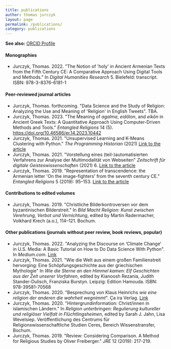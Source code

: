 ```yaml
---
title: publications
author: thomas jurczyk
layout: page
permalink: /publications/
category: publications
---
```


**See also:** [ORCID Profile](https://orcid.org/0000-0002-5943-2305)

#### Monographies
- Jurczyk, Thomas. 2022. "The Notion of 'holy' in Ancient Armenian Texts from the Fifth Century CE: A Comparative Approach Using Digital Tools and Methods." In *Digital Humanities Research* 5. Bielefeld: transcript. ISBN: 978-3-8376-6181-1

#### Peer-reviewed journal articles
- Jurczyk, Thomas. forthcoming. "Data Science and the Study of Religion: Analyzing the Use and Meaning of 'Religion' in English Tweets". TBA.
- Jurczyk, Thomas. 2023. "The Meaning of *agalma*, *eidôlon*, and *eikôn* in Ancient Greek Texts: A Quantitative Approach Using Computer-Driven Methods and Tools." *Entangled Religions* 14 (5). https://doi.org/10.46586/er.14.2023.10442
- Jurczyk, Thomas. 2021. "Unsupervised Learning and K-Means Clustering with Python." *The Programming Historian* (2021) [Link to the article](https://programminghistorian.org/en/lessons/clustering-with-scikit-learn-in-python)
- Jurczyk, Thomas. 2021. "Vorstellung eines (teil-)automatisierten Verfahrens zur Analyse der Multimodalität von Webseiten" *Zeitschrift für digitale Geisteswissenschaften* (2021) 6. [Link to the article](https://zfdg.de/2021_003)  
- Jurczyk, Thomas. 2019. "Representation of transcendence: the Armenian letter 'On the image-fighters' from the seventh century CE." *Entangled Religions* 5 (2019): 95–153. [Link to the article](https://er.ceres.rub.de/index.php/ER/article/view/7306)

#### Contributions to edited volumes  
- Jurczyk, Thomas. 2019. "Christliche Bilderkontroversen vor dem byzantinischen Bilderstreit." In *Bild Macht Religion: Kunst zwischen Verehrung, Verbot und Vernichtung*, edited by Martin Radermacher, Volkhard Krech (a.o.), 114–121. Bochum.  

#### Other publications (journals without peer review, book reviews, popular)  
- Jurczyk, Thomas. 2022. "Analyzing the Discourse on ‘Climate Change’ in U.S. Media: A Basic Tutorial on How to Do Data Science With Python". In *Medium.com*. [Link](https://medium.com/@ThomJur/analyzing-the-discourse-on-climate-change-in-u-s-1dd029e58420)
- Jurczyk, Thomas. 2021. "Wie die Welt aus einem großen Familienstreit hervorging: Eine Schöpfungsgeschichte aus der griechischen Mythologie" In *Wie die Sterne an den Himmel kamen: Elf Geschichten aus der Zeit unserer Vorfahren*, edited by Kianoosh Rezania, Judith Stander-Dulisch, Franziska Burstyn. Leipzig: Edition Hamouda. ISBN: 978-39581-70568
- Jurczyk, Thomas. 2020. "Besprechung von Klaus Heinrichs *wie eine religion der anderen die wahrheit wegnimmt*". Ça ira Verlag. [Link](https://www.ca-ira.net/verlag/rezensionen/thomas-jurczyk-rezension-zu-wie-eine-religion-der-anderen-die-wahrheit-wegnimmt/)
- Jurczyk, Thomas. 2020. "Hintergrundinformation: Christ/innen in islamischen Ländern." In *Religion unterbringen: Regulierung kultureller und religiöser Vielfalt in Flüchtlingsheimen*, edited by Sarah J. Jahn, Lisa Wevelsiep. Veröffentlichung des Centrums für Religionswissenschaftliche Studien Ceres, Bereich Wissenstransfer, Bochum.
- Jurczyk, Thomas. 2019. "Review: Considering Comparison. A Method for Religious Studies by Oliver Freiberger." *JRE* 12 (2019): 217-219.
